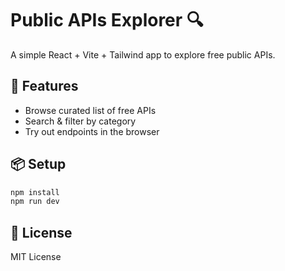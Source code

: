 # Public APIs Explorer 🔍

A simple React + Vite + Tailwind app to explore free public APIs.

## 🚀 Features
- Browse curated list of free APIs
- Search & filter by category
- Try out endpoints in the browser

## 📦 Setup
```bash
npm install
npm run dev
```

## 📄 License
MIT License
